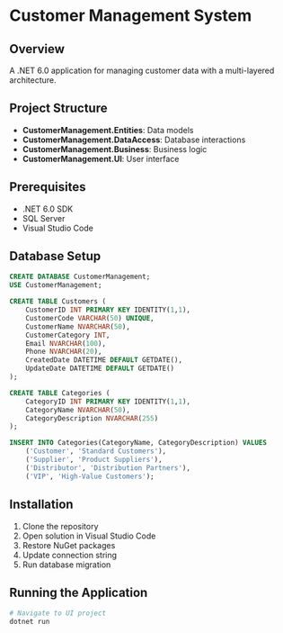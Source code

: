# Customer Management System

## Overview
A .NET 6.0 application for managing customer data with a multi-layered architecture.

## Project Structure
- **CustomerManagement.Entities**: Data models
- **CustomerManagement.DataAccess**: Database interactions
- **CustomerManagement.Business**: Business logic
- **CustomerManagement.UI**: User interface

## Prerequisites
- .NET 6.0 SDK
- SQL Server
- Visual Studio Code

## Database Setup
```sql
CREATE DATABASE CustomerManagement;
USE CustomerManagement;

CREATE TABLE Customers (
    CustomerID INT PRIMARY KEY IDENTITY(1,1),
    CustomerCode VARCHAR(50) UNIQUE,
    CustomerName NVARCHAR(50),
    CustomerCategory INT,
    Email NVARCHAR(100),
    Phone NVARCHAR(20),
    CreatedDate DATETIME DEFAULT GETDATE(),
    UpdateDate DATETIME DEFAULT GETDATE()
);

CREATE TABLE Categories (
    CategoryID INT PRIMARY KEY IDENTITY(1,1),
    CategoryName NVARCHAR(50),
    CategoryDescription NVARCHAR(255)
);

INSERT INTO Categories(CategoryName, CategoryDescription) VALUES 
    ('Customer', 'Standard Customers'),
    ('Supplier', 'Product Suppliers'),
    ('Distributor', 'Distribution Partners'),
    ('VIP', 'High-Value Customers');
```

## Installation
1. Clone the repository
2. Open solution in Visual Studio Code
3. Restore NuGet packages
4. Update connection string
5. Run database migration

## Running the Application
```bash
# Navigate to UI project
dotnet run
```